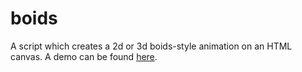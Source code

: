 # boids
A script which creates a 2d or 3d boids-style animation on an HTML canvas.
A demo can be found [here](https://m-darwall.github.io).
